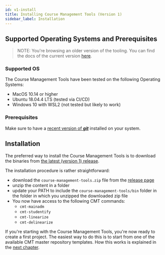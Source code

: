 ```yaml
---
id: v1-install
title: Installing Course Management Tools (Version 1)
sidebar_label: Installation
---
```


## Supported Operating Systems and Prerequisites

> NOTE: You're browsing an older version of the tooling. You can find the docs of the current version [here](../install.md).

### Supported OS

The Course Management Tools have been tested on the following Operating Systems:

- MacOS 10.14 or higher
- Ubuntu 18.04.4 LTS (tested via CI/CD)
- Windows 10 with WSL2 (not tested but likely to work)

### Prerequisites

Make sure to have a [recent version of **_git_**](https://git-scm.com/downloads) installed on your system.

## Installation

The preferred way to install the Course Management Tools is to download
the binaries from [the latest (version 1) release](https://github.com/lunatech-labs/course-management-tools/releases/tag/1.0.3).

The installation procedure is rather straightforward:

- download the `course-management-tools.zip` file from the [release page](https://github.com/lunatech-labs/course-management-tools/releases)
- unzip the content in a folder
- update your PATH to include the `course-management-tools/bin` folder in
  the folder in which you unzipped the downloaded zip file
- You now have access to the following CMT commands:
  - `cmt-mainadm`
  - `cmt-studentify`
  - `cmt-linearize`
  - `cmt-delinearize`

If you're starting with the Course Management Tools, you're now ready to create a first
project. The easiest way to do this is to start from one of the available CMT master
repository templates. How this works is explained in the
[next chapter](v1-your-first-project.md). 
